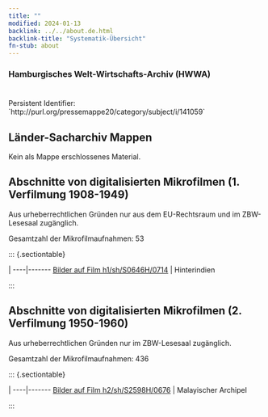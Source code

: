 ```yaml
---
title: ""
modified: 2024-01-13
backlink: ../../about.de.html
backlink-title: "Systematik-Übersicht"
fn-stub: about
---
```


### Hamburgisches Welt-Wirtschafts-Archiv (HWWA)

# 

<div class="hint">Persistent Identifier: `http://purl.org/pressemappe20/category/subject/i/141059`</div>







## Länder-Sacharchiv Mappen





Kein als Mappe erschlossenes Material.



<a id="filmsections" />

## Abschnitte von digitalisierten Mikrofilmen (1. Verfilmung 1908-1949)

<p>Aus urheberrechtlichen Gründen nur aus dem EU-Rechtsraum und im ZBW-Lesesaal zugänglich.</p>


<p>Gesamtzahl der Mikrofilmaufnahmen: 53</p>





::: {.sectiontable}

 | 
----|-------
<a class="btn" href="https://pm20.zbw.eu/film/h1/sh/S0646H/0714" rel="nofollow">Bilder auf Film h1/sh/S0646H/0714</a> | Hinterindien


:::




## Abschnitte von digitalisierten Mikrofilmen (2. Verfilmung 1950-1960)

<p>Aus urheberrechtlichen Gründen nur im ZBW-Lesesaal zugänglich.</p>


<p>Gesamtzahl der Mikrofilmaufnahmen: 436</p>





::: {.sectiontable}

 | 
----|-------
<a class="btn" href="https://pm20.zbw.eu/film/h2/sh/S2598H/0676" rel="nofollow">Bilder auf Film h2/sh/S2598H/0676</a> | Malayischer Archipel


:::
















